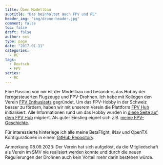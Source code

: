 ```yaml
---
title: Über Modellbau
subtitle: "Das beinhaltet auch FPV und RC"
header_img: "img/drone-header.jpg"
comment: false
toc: false
draft: false
author: oxi
type: page
date: "2017-01-11"
categories:
  - RC
tags:
  - Deutsch
  - FPV
series:
  - RC
---
```

Eine Passion von mir ist der Modellbau und besonders das Hobby der ferngesteuerten Flugzeuge und FPV-Drohnen. Ich habe mit Kollegen den Verein [FPV Enthusiasts](http://fpv-enthusiasts.ch/) gegründet. Um das FPV-Hobby in der Schweiz besser zu fördern, haben wir mit unserem Verein die Plattform [FPV Hub](http://fpvhub.ch/) initialisiert. Alle Informationen rund um das Hobby wurden in [diese Seite auf dem FPV Hub](https://fpvhub.ch/infos) migriert. Als guter Einstieg eignet sich z.B. [meine FPV-Geschichte](https://fpvhub.ch/infos/geschichte).

Für interessierte hinterlege ich alle meine BetaFlight, iNav und OpenTX Konfigurationen in einem [GitHub Repository](https://github.com/oxivanisher/rc-settings).

Anmerkung 08.09.2023: Der Verein hat sich aufgelöst, da die Mitgliedschaft als Verein im SMV nie realisiert werden konnte und durch die neuen Regulierungen der Drohnen auch kein Vorteil mehr darin bestehen würde.
